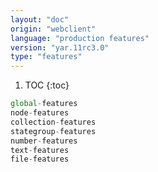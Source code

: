 ```yaml
---
layout: "doc"
origin: "webclient"
language: "production features"
version: "yar.11rc3.0"
type: "features"
---
```


1. TOC
{:toc}

```js
global-features
node-features
collection-features
stategroup-features
number-features
text-features
file-features
```

